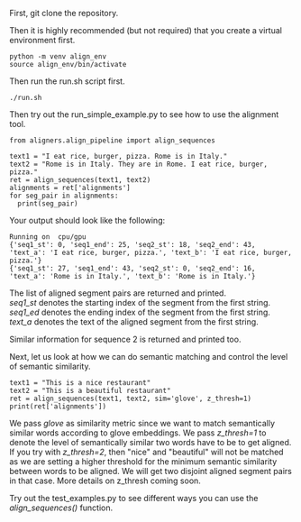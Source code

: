 First, git clone the repository. 

Then it is highly recommended (but not required) that you create a virtual environment first.
```
python -m venv align_env 
source align_env/bin/activate
```

Then run the run.sh script first. 
```
./run.sh 
```

Then try out the run_simple_example.py to see how to use the alignment tool. 

```
from aligners.align_pipeline import align_sequences 

text1 = "I eat rice, burger, pizza. Rome is in Italy."
text2 = "Rome is in Italy. They are in Rome. I eat rice, burger, pizza."
ret = align_sequences(text1, text2)
alignments = ret['alignments'] 
for seg_pair in alignments:
  print(seg_pair)
```

Your output should look like the following:
```
Running on  cpu/gpu
{'seq1_st': 0, 'seq1_end': 25, 'seq2_st': 18, 'seq2_end': 43, 'text_a': 'I eat rice, burger, pizza.', 'text_b': 'I eat rice, burger, pizza.'}
{'seq1_st': 27, 'seq1_end': 43, 'seq2_st': 0, 'seq2_end': 16, 'text_a': 'Rome is in Italy.', 'text_b': 'Rome is in Italy.'}
```
The list of aligned segment pairs are returned and printed.  
*seq1_st* denotes the starting index of the segment from the first string.  
*seq1_ed* denotes the ending index of the segment from the first string.  
*text_a* denotes the text of the aligned segment from the first string.  

Similar information for sequence 2 is returned and printed too.


Next, let us look at how we can do semantic matching and control the level of semantic similarity. 
```
text1 = "This is a nice restaurant"
text2 = "This is a beautiful restaurant"
ret = align_sequences(text1, text2, sim='glove', z_thresh=1)
print(ret['alignments'])
```

We pass *glove* as similarity metric since we want to match semantically similar words according to glove embeddings. We pass *z_thresh=1* to denote the level of semantically similar two words have to be to get aligned. If you try with *z_thresh=2*, then "nice" and "beautiful" will not be matched as we are setting a higher threshold for the minimum semantic similarity between words to be aligned. We will get two disjoint aligned segment pairs in that case. More details on z_thresh coming soon.   

Try out the test_examples.py to see different ways you can use the *align_sequences()* function.
